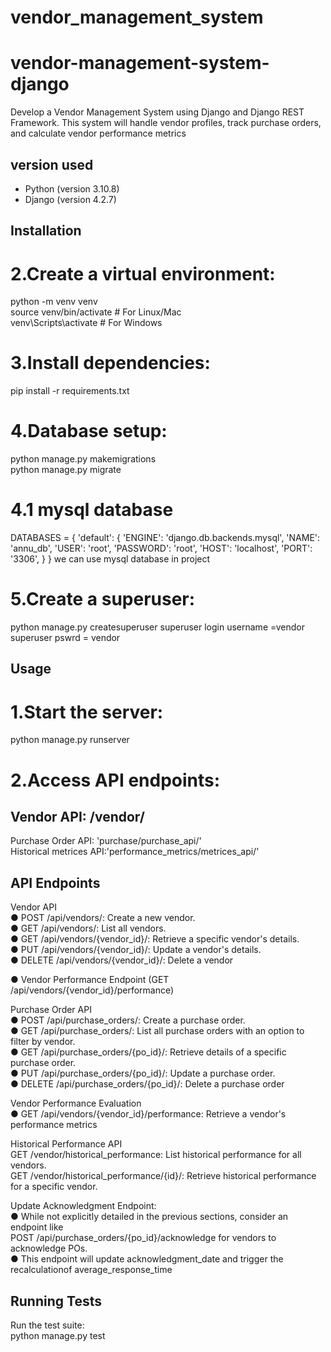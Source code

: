 # vendor_management_system
# vendor-management-system-django

Develop a Vendor Management System using Django and Django REST Framework. This
system will handle vendor profiles, track purchase orders, and calculate vendor performance
metrics

## version used

- Python (version 3.10.8)
- Django (version 4.2.7)

## Installation

# 2.Create a virtual environment:
python -m venv venv  
source venv/bin/activate  # For Linux/Mac  
venv\Scripts\activate     # For Windows  

# 3.Install dependencies:
pip install -r requirements.txt  

# 4.Database setup:
python manage.py makemigrations  
python manage.py migrate  
# 4.1 mysql database

DATABASES = {
    'default': {
        'ENGINE': 'django.db.backends.mysql',
        'NAME': 'annu_db',
        'USER': 'root',
        'PASSWORD': 'root',
        'HOST': 'localhost',
        'PORT': '3306',
    }
}
we can use mysql database in project
# 5.Create a superuser:
python manage.py createsuperuser
superuser login username =vendor
superuser pswrd = vendor

## Usage
# 1.Start the server:
python manage.py runserver  

# 2.Access API endpoints:

## Vendor API: /vendor/
Purchase Order API: 'purchase/purchase_api/'  
Historical metrices API:'performance_metrics/metrices_api/'
 


## API Endpoints
Vendor API  
● POST /api/vendors/: Create a new vendor.  
● GET /api/vendors/: List all vendors.  
● GET /api/vendors/{vendor_id}/: Retrieve a specific vendor's details.  
● PUT /api/vendors/{vendor_id}/: Update a vendor's details.  
● DELETE /api/vendors/{vendor_id}/: Delete a vendor  
  
● Vendor Performance Endpoint (GET /api/vendors/{vendor_id}/performance)  
  
Purchase Order API  
● POST /api/purchase_orders/: Create a purchase order.  
● GET /api/purchase_orders/: List all purchase orders with an option to filter by vendor.  
● GET /api/purchase_orders/{po_id}/: Retrieve details of a specific purchase order.  
● PUT /api/purchase_orders/{po_id}/: Update a purchase order.  
● DELETE /api/purchase_orders/{po_id}/: Delete a purchase order  
  
Vendor Performance Evaluation  
● GET /api/vendors/{vendor_id}/performance: Retrieve a vendor's performance metrics  

Historical Performance API  
GET /vendor/historical_performance: List historical performance for all vendors.  
GET /vendor/historical_performance/{id}/: Retrieve historical performance for a specific vendor.  
  
Update Acknowledgment Endpoint:  
● While not explicitly detailed in the previous sections, consider an endpoint like  
POST /api/purchase_orders/{po_id}/acknowledge for vendors to acknowledge POs.  
● This endpoint will update acknowledgment_date and trigger the recalculationof average_response_time  

## Running Tests  
Run the test suite:  
  python manage.py test  



